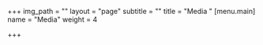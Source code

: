 +++
img_path = ""
layout = "page"
subtitle = ""
title = "Media "
[menu.main]
name = "Media"
weight = 4

+++
